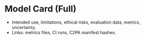 # Model Card (Full)

- Intended use, limitations, ethical risks, evaluation data, metrics, uncertainty.
- Links: metrics files, CI runs, C2PA manifest hashes.
